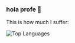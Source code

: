 ### hola profe 👋

This is how much I suffer:  


![Top Languages](https://github-readme-stats.vercel.app/api/top-langs/?username=dag45684&layout=compact&langs_count=8&exclude_repo=miniomp)

<!--
**dag45684/dag45684** is a ✨ _special_ ✨ repository because its `README.md` (this file) appears on your GitHub profile.

Here are some ideas to get you started:

- 🔭 I’m currently working on ...
- 🌱 I’m currently learning ...
- 👯 I’m looking to collaborate on ...
- 🤔 I’m looking for help with ...
- 💬 Ask me about ...
- 📫 How to reach me: ...
- 😄 Pronouns: ...
- ⚡ Fun fact: ...
-->

